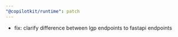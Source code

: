 ```yaml
---
"@copilotkit/runtime": patch
---
```


- fix: clarify difference between lgp endpoints to fastapi endpoints
